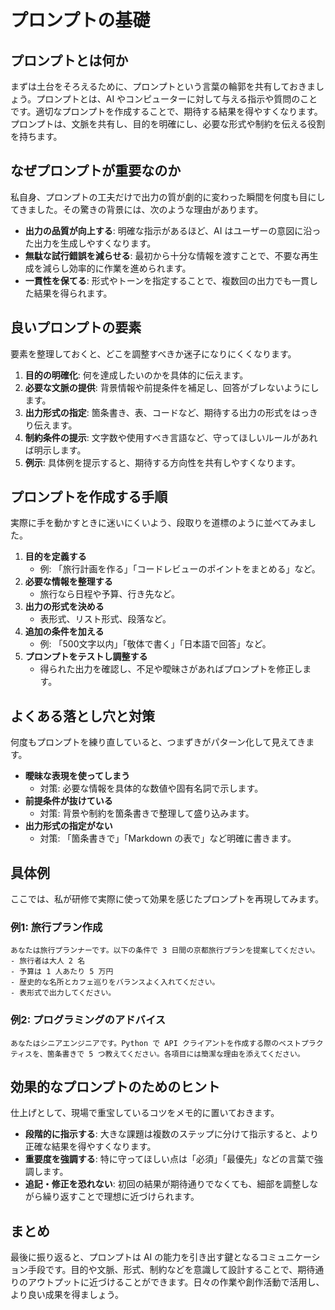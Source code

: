 # プロンプトの基礎

## プロンプトとは何か
まずは土台をそろえるために、プロンプトという言葉の輪郭を共有しておきましょう。プロンプトとは、AI やコンピューターに対して与える指示や質問のことです。適切なプロンプトを作成することで、期待する結果を得やすくなります。プロンプトは、文脈を共有し、目的を明確にし、必要な形式や制約を伝える役割を持ちます。

## なぜプロンプトが重要なのか
私自身、プロンプトの工夫だけで出力の質が劇的に変わった瞬間を何度も目にしてきました。その驚きの背景には、次のような理由があります。
- **出力の品質が向上する**: 明確な指示があるほど、AI はユーザーの意図に沿った出力を生成しやすくなります。
- **無駄な試行錯誤を減らせる**: 最初から十分な情報を渡すことで、不要な再生成を減らし効率的に作業を進められます。
- **一貫性を保てる**: 形式やトーンを指定することで、複数回の出力でも一貫した結果を得られます。

## 良いプロンプトの要素
要素を整理しておくと、どこを調整すべきか迷子になりにくくなります。
1. **目的の明確化**: 何を達成したいのかを具体的に伝えます。
2. **必要な文脈の提供**: 背景情報や前提条件を補足し、回答がブレないようにします。
3. **出力形式の指定**: 箇条書き、表、コードなど、期待する出力の形式をはっきり伝えます。
4. **制約条件の提示**: 文字数や使用すべき言語など、守ってほしいルールがあれば明示します。
5. **例示**: 具体例を提示すると、期待する方向性を共有しやすくなります。

## プロンプトを作成する手順
実際に手を動かすときに迷いにくいよう、段取りを道標のように並べてみました。
1. **目的を定義する**
   - 例: 「旅行計画を作る」「コードレビューのポイントをまとめる」など。
2. **必要な情報を整理する**
   - 旅行なら日程や予算、行き先など。
3. **出力の形式を決める**
   - 表形式、リスト形式、段落など。
4. **追加の条件を加える**
   - 例: 「500文字以内」「敬体で書く」「日本語で回答」など。
5. **プロンプトをテストし調整する**
   - 得られた出力を確認し、不足や曖昧さがあればプロンプトを修正します。

## よくある落とし穴と対策
何度もプロンプトを練り直していると、つまずきがパターン化して見えてきます。
- **曖昧な表現を使ってしまう**
  - 対策: 必要な情報を具体的な数値や固有名詞で示します。
- **前提条件が抜けている**
  - 対策: 背景や制約を箇条書きで整理して盛り込みます。
- **出力形式の指定がない**
  - 対策: 「箇条書きで」「Markdown の表で」など明確に書きます。

## 具体例
ここでは、私が研修で実際に使って効果を感じたプロンプトを再現してみます。
### 例1: 旅行プラン作成
```
あなたは旅行プランナーです。以下の条件で 3 日間の京都旅行プランを提案してください。
- 旅行者は大人 2 名
- 予算は 1 人あたり 5 万円
- 歴史的な名所とカフェ巡りをバランスよく入れてください。
- 表形式で出力してください。
```

### 例2: プログラミングのアドバイス
```
あなたはシニアエンジニアです。Python で API クライアントを作成する際のベストプラクティスを、箇条書きで 5 つ教えてください。各項目には簡潔な理由を添えてください。
```

## 効果的なプロンプトのためのヒント
仕上げとして、現場で重宝しているコツをメモ的に置いておきます。
- **段階的に指示する**: 大きな課題は複数のステップに分けて指示すると、より正確な結果を得やすくなります。
- **重要度を強調する**: 特に守ってほしい点は「必須」「最優先」などの言葉で強調します。
- **追記・修正を恐れない**: 初回の結果が期待通りでなくても、細部を調整しながら繰り返すことで理想に近づけられます。

## まとめ
最後に振り返ると、プロンプトは AI の能力を引き出す鍵となるコミュニケーション手段です。目的や文脈、形式、制約などを意識して設計することで、期待通りのアウトプットに近づけることができます。日々の作業や創作活動で活用し、より良い成果を得ましょう。
